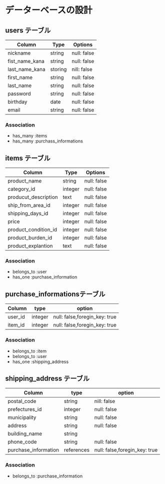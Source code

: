 # データーベースの設計

## users テーブル

|   Column                  | Type  | Options   |
|---------------------------|-------|-----------|
|nickname                   |string |null: false|
|fist_name_kana             |string |null: false|
|last_name_kana             |storing|nill: false|
|first_name                 |string |null: false|
|last_name                  |string |null: false|
|password                   |string |null: false|
|birthday                   |date   |null: false|
|email                      |string |null: false|

### Association
- has_many   :items
- has_many   :purchass_informations


## items テーブル

|Column                |Type   |Options    |
|----------------------|-------|-----------|
|product_name          |string |null: false|
|category_id           |integer|null: false|           
|producut_description  |text   |null: false|
|ship_from_area_id     |integer|null: false|
|shipping_days_id      |integer|null: false|
|price                 |integer|null: false|
|product_condition_id  |integer|null: false|
|product_burden_id     |integer|null: false|
|product_explantion    |text   |null: false|

### Association
- belongs_to :user
- has_one    :purchase_information

## purchase_informationsテーブル

|Column        |type       |option                       |
|--------------|-----------|-----------------------------|
|user_id       |integer    |null: false,foregin_key: true|
|item_id       |integer    |null: false,foregin_key: true|

### Association
- belongs_to :item
- belongs_to :user
- has_one    :shipping_address

## shipping_address テーブル

|Column               |type       |option                        | 
|---------------------|-----------|------------------------------|
|postal_code          |string     |nill: false                   |
|prefectures_id       |integer    |null: false                   |
|municipality         |string     |null: false                   |
|address              |string     |null: false                   |
|building_name        |string     |                              |
|phone_code           |string     |null: false                   |
|purchase_information |references |null: false,foregin_key: true |

### Association
- belongs_to :purchase_information




